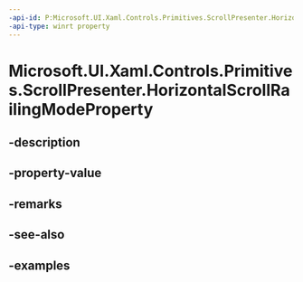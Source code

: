 ```yaml
---
-api-id: P:Microsoft.UI.Xaml.Controls.Primitives.ScrollPresenter.HorizontalScrollRailingModeProperty
-api-type: winrt property
---
```


# Microsoft.UI.Xaml.Controls.Primitives.ScrollPresenter.HorizontalScrollRailingModeProperty

<!--
public static Windows.UI.Xaml.DependencyProperty HorizontalScrollRailingModeProperty { get; }
-->


## -description

## -property-value

## -remarks

## -see-also

## -examples


